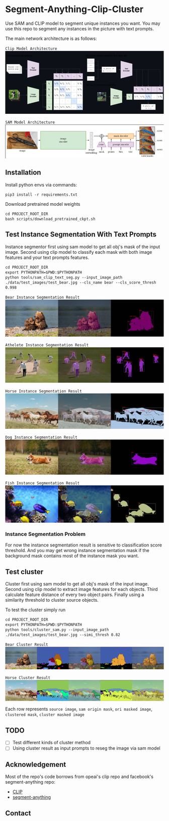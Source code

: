# Segment-Anything-Clip-Cluster
Use SAM and CLIP model to segment unique instances you want.
You may use this repo to segment any instances in the picture with
text prompts.

The main network architecture is as follows:

`Clip Model Architecture`
![CLIP_MODEL](./data/resources/clip_model.png)

`SAM Model Architecture`
![SAM](./data/resources/sam_model.png)

## Installation
Install python envs via commands:
```
pip3 install -r requirements.txt
```
Download pretrained model weights
```
cd PROJECT_ROOT_DIR
bash scripts/download_pretrained_ckpt.sh
```

## Test Instance Segmentation With Text Prompts
Instance segmentor first using sam model to get all obj's mask of the input image. Second using clip model to classify each mask with both
image features and your text prompts features.

```
cd PROJECT_ROOT_DIR
export PYTHONPATH=$PWD:$PYTHONPATH
python tools/sam_clip_text_seg.py --input_image_path ./data/test_images/test_bear.jpg --cls_name bear --cls_score_thresh 0.998
```

`Bear Instance Segmentation Result`
![bear_insseg_result](./data/resources/test_bear_insseg_result.jpg)

`Athelete Instance Segmentation Result`
![athlete_insseg_result](./data/resources/test_baseball_insseg_result.jpg)

`Horse Instance Segmentation Result`
![horse_insseg_result](./data/resources/test_horse_insseg_result.jpg)

`Dog Instance Segmentation Result`
![dog_insseg_result](./data/resources/test_dog_insseg_result.jpg)

`Fish Instance Segmentation Result`
![fish_insseg_result](./data/resources/test_fish_insseg_result.jpg)

### Instance Segmentation Problem
For now the instance segmentation result is sensitive to classification score threshold. And you may get wrong
instance segmentation mask if the background mask contains most of the instance mask you
want.

## Test cluster
Cluster first using sam model to get all obj's mask of the input image. Second using clip model to extract image features for each objects. Third calculate feature distance of every two object pairs. Finally using a similarity threshold to cluster source objects.

To test the cluster simply run

```
cd PROJECT_ROOT_DIR
export PYTHONPATH=$PWD:$PYTHONPATH
python tools/cluster_sam.py --input_image_path ./data/test_images/test_bear.jpg --simi_thresh 0.82
```

`Bear Cluster Result`
![bear_cluster_result](./data/resources/test_bear_result.jpg)

`Horse Cluster Result`
![horse_cluster_result](./data/resources/test_horse_result.jpg)

Each row represents `source image`, `sam origin mask`, `ori masked image`, `clustered mask`, `cluster masked image`

## TODO
- [ ] Test different kinds of cluster method
- [ ] Using cluster result as input prompts to reseg the image via sam model

## Acknowledgement

Most of the repo's code borrows from opeai's clip repo and facebook's segment-anything repo:

- [CLIP](https://github.com/openai/CLIP)
- [segment-anything](https://github.com/facebookresearch/segment-anything)

## Contact

